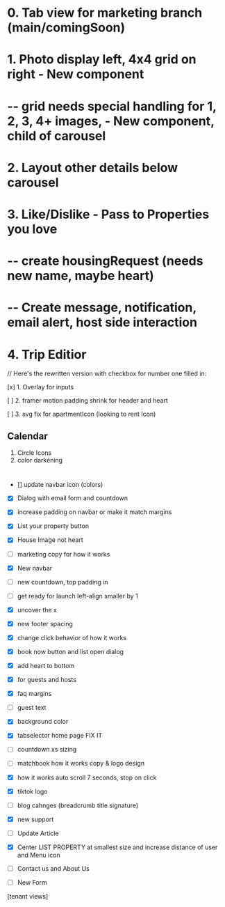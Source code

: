 # 0. Tab view for marketing branch (main/comingSoon)

#

# 1. Photo display left, 4x4 grid on right - New component

# -- grid needs special handling for 1, 2, 3, 4+ images, - New component, child of carousel

#

# 2. Layout other details below carousel

#

# 3. Like/Dislike - Pass to Properties you love

# -- create housingRequest (needs new name, maybe heart)

# -- Create message, notification, email alert, host side interaction

#

# 4. Trip Editior

// Here's the rewritten version with checkbox for number one filled in:

[x] 1. Overlay for inputs

[ ] 2. framer motion padding shrink for header and heart

[ ] 3. svg fix for apartmentIcon (looking to rent Icon)

## Calendar

1. Circle Icons
2. color darkening

#

- [] update navbar icon (colors)
- [x] Dialog with email form and countdown
- [x] increase padding on navbar or make it match margins
- [x] List your property button
- [x] House Image not heart
- [ ] marketing copy for how it works


-[x] New navbar
-[ ] new countdown, top padding in 
-[ ] get ready for launch left-align smaller by 1 
-[x] uncover the x
-[x] new footer spacing 
-[x] change click behavior of how it works 
-[x] book now button and list open dialog
-[x] add heart to bottom
-[x] for guests and hosts


-[x] faq margins
-[ ] guest text
-[x] background color
-[x] tabselector home page FIX IT
-[ ] countdown xs sizing
-[ ] matchbook how it works copy & logo design
-[X] how it works auto scroll 7 seconds, stop on click
-[X] tiktok logo


-[ ] blog cahnges (breadcrumb title signature)
-[X] new support
-[ ] Update Article  
-[X] Center LIST PROPERTY at smallest size and increase distance of user and Menu icon 
-[ ] Contact us and About Us 
-[ ] New Form


[tenant views]

